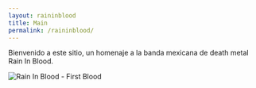 ```yaml
---
layout: raininblood
title: Main
permalink: /raininblood/
---
```


Bienvenido a este sitio, un homenaje a la banda mexicana de death metal Rain In Blood.

![Rain In Blood - First Blood](https://dzulum.tk/rimages/firstblood.jpg)

